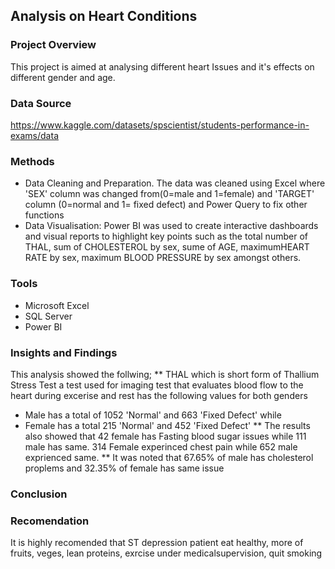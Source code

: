 ## Analysis on Heart Conditions
### Project Overview
This project is aimed at analysing different heart Issues and it's  effects on different gender and age.

### Data Source
https://www.kaggle.com/datasets/spscientist/students-performance-in-exams/data

### Methods
*  Data Cleaning and Preparation. The data was cleaned using Excel where 'SEX' column was changed from(0=male and 1=female) and 'TARGET' column (0=normal and 1= fixed defect) and Power Query to fix other functions
*  Data Visualisation: Power BI was used to create interactive dashboards and visual reports to highlight key points such as the total number of THAL, sum of CHOLESTEROL by sex, sume of AGE, maximumHEART RATE by sex, maximum BLOOD PRESSURE by sex amongst others.
### Tools
*  Microsoft Excel
*  SQL Server
*  Power BI
### Insights and Findings
This analysis showed the follwing;
** THAL which is short form of Thallium Stress Test a test used for imaging test that evaluates blood flow to the heart during excerise and rest has the following values for both genders
* Male has a total of 1052 'Normal' and 663 'Fixed Defect' while
* Female has a total 215 'Normal' and 452 'Fixed Defect'
** The results also showed that 42 female has Fasting blood sugar issues while 111 male has same.
314 Female experinced chest pain while 652 male exprienced same.
** It was noted that 67.65%  of male has cholesterol proplems and 32.35% of female has same issue
### Conclusion
### Recomendation
It is highly recomended that ST depression patient eat healthy, more of fruits, veges, lean proteins, exrcise under medicalsupervision, quit smoking
